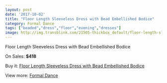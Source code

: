 ```yaml
---
layout: post
date: '2017-10-02'
title: "Floor Length Sleeveless Dress with Bead Embellished Bodice"
category: Formal Dance
tags: ["beaded","dress","floor","evening","dresses"]
image: http://img.transblink.com/21505-thickbox_default/floor-length-sleeveless-dress-with-bead-embellished-bodice.jpg
---
```

Floor Length Sleeveless Dress with Bead Embellished Bodice

On Sales: **$418**
<a href="https://www.transblink.com/en/formal-dance/6814-floor-length-sleeveless-dress-with-bead-embellished-bodice.html"><amp-img layout="responsive" width="600" height="600" src="//img.transblink.com/21505-thickbox_default/floor-length-sleeveless-dress-with-bead-embellished-bodice.jpg" alt="Floor Length Sleeveless Dress with Bead Embellished Bodice 0" /></a>
<a href="https://www.transblink.com/en/formal-dance/6814-floor-length-sleeveless-dress-with-bead-embellished-bodice.html"><amp-img layout="responsive" width="600" height="600" src="//img.transblink.com/21508-thickbox_default/floor-length-sleeveless-dress-with-bead-embellished-bodice.jpg" alt="Floor Length Sleeveless Dress with Bead Embellished Bodice 1" /></a>
<a href="https://www.transblink.com/en/formal-dance/6814-floor-length-sleeveless-dress-with-bead-embellished-bodice.html"><amp-img layout="responsive" width="600" height="600" src="//img.transblink.com/21507-thickbox_default/floor-length-sleeveless-dress-with-bead-embellished-bodice.jpg" alt="Floor Length Sleeveless Dress with Bead Embellished Bodice 2" /></a>
<a href="https://www.transblink.com/en/formal-dance/6814-floor-length-sleeveless-dress-with-bead-embellished-bodice.html"><amp-img layout="responsive" width="600" height="600" src="//img.transblink.com/21506-thickbox_default/floor-length-sleeveless-dress-with-bead-embellished-bodice.jpg" alt="Floor Length Sleeveless Dress with Bead Embellished Bodice 3" /></a>

Buy it: [Floor Length Sleeveless Dress with Bead Embellished Bodice](https://www.transblink.com/en/formal-dance/6814-floor-length-sleeveless-dress-with-bead-embellished-bodice.html "Floor Length Sleeveless Dress with Bead Embellished Bodice")

View more: [Formal Dance](https://www.transblink.com/en/6-formal-dance "Formal Dance")